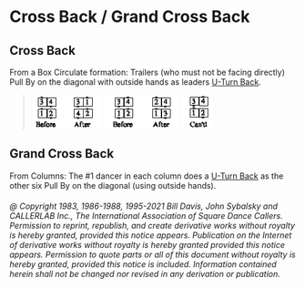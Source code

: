 
# Cross Back / Grand Cross Back

## Cross Back

From a Box Circulate formation: Trailers (who must not be facing directly) Pull By on
the diagonal with outside hands as leaders [ U-Turn Back](../b1/turn_back.md).

> 
> ![alt](cross_back_1a.png)
> ![alt](cross_back_1b.png)
> ![alt](cross_back_1c.png)
>

## Grand Cross Back

From Columns: The #1 dancer in each column does a
[U-Turn Back](../b1/turn_back.md) as the other
six Pull By on the diagonal (using outside hands).

###### @ Copyright 1983, 1986-1988, 1995-2021 Bill Davis, John Sybalsky and CALLERLAB Inc., The International Association of Square Dance Callers. Permission to reprint, republish, and create derivative works without royalty is hereby granted, provided this notice appears. Publication on the Internet of derivative works without royalty is hereby granted provided this notice appears. Permission to quote parts or all of this document without royalty is hereby granted, provided this notice is included. Information contained herein shall not be changed nor revised in any derivation or publication.

